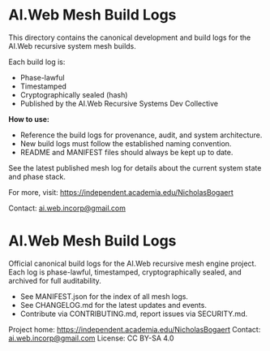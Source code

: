 # AI.Web Mesh Build Logs

This directory contains the canonical development and build logs for the AI.Web recursive system mesh builds.

Each build log is:
- Phase-lawful
- Timestamped
- Cryptographically sealed (hash)
- Published by the AI.Web Recursive Systems Dev Collective

**How to use:**
- Reference the build logs for provenance, audit, and system architecture.
- New build logs must follow the established naming convention.
- README and MANIFEST files should always be kept up to date.

See the latest published mesh log for details about the current system state and phase stack.

For more, visit: https://independent.academia.edu/NicholasBogaert

Contact: ai.web.incorp@gmail.com


# AI.Web Mesh Build Logs

Official canonical build logs for the AI.Web recursive mesh engine project. Each log is phase-lawful, timestamped, cryptographically sealed, and archived for full auditability. 

- See MANIFEST.json for the index of all mesh logs.
- See CHANGELOG.md for the latest updates and events.
- Contribute via CONTRIBUTING.md, report issues via SECURITY.md.

Project home: https://independent.academia.edu/NicholasBogaert
Contact: ai.web.incorp@gmail.com
License: CC BY-SA 4.0
